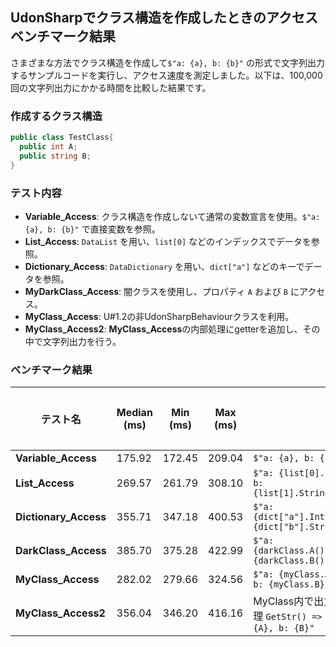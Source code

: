 ## UdonSharpでクラス構造を作成したときのアクセスベンチマーク結果
さまざまな方法でクラス構造を作成して`$"a: {a}, b: {b}"` の形式で文字列出力するサンプルコードを実行し、アクセス速度を測定しました。以下は、100,000回の文字列出力にかかる時間を比較した結果です。

### 作成するクラス構造
```csharp
public class TestClass{
  public int A;
  public string B;
}
```

### テスト内容
- **Variable_Access**: クラス構造を作成しないて通常の変数宣言を使用。`$"a: {a}, b: {b}"` で直接変数を参照。
- **List_Access**: `DataList` を用い、`list[0]` などのインデックスでデータを参照。
- **Dictionary_Access**: `DataDictionary` を用い、`dict["a"]` などのキーでデータを参照。
- **MyDarkClass_Access**: 闇クラスを使用し、プロパティ `A` および `B` にアクセス。
- **MyClass_Access**: U#1.2の非UdonSharpBehaviourクラスを利用。
- **MyClass_Access2**: **MyClass_Access**の内部処理にgetterを追加し、その中で文字列出力を行う。

### ベンチマーク結果
| テスト名                  | Median (ms) | Min (ms) | Max (ms) | | 処理速度差 (%)|
|---------------------------|-------------|----------|----------|----------|----------|
| **Variable_Access**       | 175.92      | 172.45   | 209.04   |`$"a: {a}, b: {b}"`|100  |
| **List_Access**           | 269.57      | 261.79   | 308.10   |`$"a: {list[0].Int}, b: {list[1].String}"`|65.26    |
| **Dictionary_Access**     | 355.71      | 347.18   | 400.53   |`$"a: {dict["a"].Int}, b: {dict["b"].String}"`|49.46    |
| **DarkClass_Access**    | 385.70      | 375.28   | 422.99   |`$"a: {darkClass.A()}, b: {darkClass.B()}"`|45.61    |
| **MyClass_Access**        | 282.02      | 279.66   | 324.56   |`$"a: {myClass.A}, b: {myClass.B}"`|62.38    |
| **MyClass_Access2**        | 356.04      | 346.20   | 416.16   |MyClass内で出力処理 `GetStr() => $"a: {A}, b: {B}"`|49.41    |
